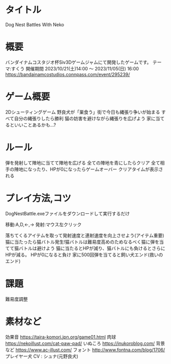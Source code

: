 # タイトル
Dog Nest Battles With Neko
 
# 概要
バンダイナムコスタジオ杯Siv3Dゲームジャムにて開発したゲームです。
テーマ:すくう
開催期間
2023/10/21(土)14:00 〜 2023/11/05(日) 16:00
https://bandainamcostudios.connpass.com/event/295239/

# ゲーム概要
2Dシューティングゲーム
野良犬が「巣食う」街で今日も縄張り争いが始まる
すべて自分の縄張りしたら勝利
猫の妨害を避けながら縄張りを広げよう
家に当てるといいことあるかも...?

# ルール
弾を発射して陣地に当てて陣地を広げる
全ての陣地を青にしたらクリア
全て相手の陣地になったり、HPが0になったらゲームオーバー
クリアタイムが表示される

# プレイ方法,コツ
DogNestBattle.exeファイルをダウンロードして実行するだけ

移動:A,D,←,→
発射:マウス左クリック

落ちてくるアイテムを取って発射速度と連射速度を向上させよう(アイテム重要)
猫に当たったら猫バトル発生!猫バトルは難易度高めのためなるべく猫に弾を当てて猫バトルは避けよう
猫に当たるとHPが減り、猫バトルにも負けるとさらにHPが減る。
HPが0になると負け
家に500回弾を当てると飼い犬エンド(救いのエンド)

# 課題
難易度調整

# 素材など
効果音
https://taira-komori.jpn.org/game01.html
肉球
https://nekoillust.com/cat-paw-pad/
いぬころ
https://inukoroblog.com/
背景など
https://www.ac-illust.com/
フォント
http://www.fontna.com/blog/1706/
プレイヤー犬 CV : シュナ(元野良犬)
